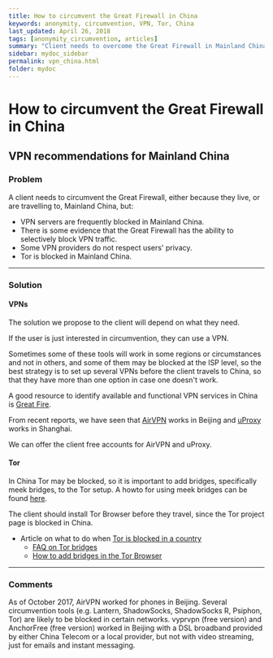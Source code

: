 ```yaml
---
title: How to circumvent the Great Firewall in China
keywords: anonymity, circumvention, VPN, Tor, China
last_updated: April 26, 2018
tags: [anonymity_circumvention, articles]
summary: "Client needs to overcome the Great Firewall in Mainland China."
sidebar: mydoc_sidebar
permalink: vpn_china.html
folder: mydoc
---
```



# How to circumvent the Great Firewall in China 
## VPN recommendations for Mainland China

### Problem

A client needs to circumvent the Great Firewall, either because they live, or are travelling to, Mainland China, but:

- VPN servers are frequently blocked in Mainland China.
- There is some evidence that the Great Firewall has the ability to selectively block VPN traffic.
- Some VPN providers do not respect users' privacy.
- Tor is blocked in Mainland China.

* * *


### Solution

#### VPNs

The solution we propose to the client will depend on what they need.

If the user is just interested in circumvention, they can use a VPN.

Sometimes some of these tools will work in some regions or circumstances and not
in others, and some of them may be blocked at the ISP level, so the best
strategy is to set up several VPNs before the client travels to China, so that
they have more than one option in case one doesn't work.

A good resource to identify available and functional VPN services in
China is [Great Fire](https://cc.greatfire.org/en).

From recent reports, we have seen that [AirVPN](https://airvpn.org/) works in
Beijing and [uProxy](https://www.uproxy.org/) works in Shanghai.

We can offer the client free accounts for AirVPN and uProxy.

#### Tor

In China Tor may be blocked, so it is important to add bridges, specifically
meek bridges, to the Tor setup. A howto for using meek bridges can be found
[here](https://trac.torproject.org/projects/tor/wiki/doc/meek).

The client should install Tor Browser before they travel, since the Tor project
page is blocked in China.

- Article on what to do when [Tor is blocked in a
  country](https://blog.torproject.org/blog/breaking-through-censorship-barriers-even-when-tor-blocked)
  - [FAQ on Tor bridges](https://bridges.torproject.org/)
  - [How to add bridges in the Tor Browser](https://www.torproject.org/docs/bridges#AddTorNotWorks)


* * *


### Comments

As of October 2017, AirVPN worked for phones in Beijing.  Several
circumvention tools (e.g. Lantern, ShadowSocks, ShadowSocks R, Psiphon, Tor) are
likely to be blocked in certain networks. vyprvpn (free version) and
AnchorFree (free version) worked in Beijing with a DSL broadband provided by
either China Telecom or a local provider, but not with video streaming, just for
emails and instant messaging.
